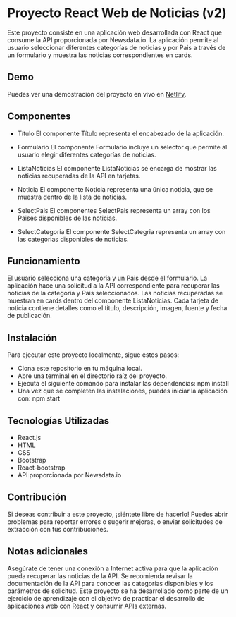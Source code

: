 # Proyecto React Web de Noticias (v2)

Este proyecto consiste en una aplicación web desarrollada con React que consume la API proporcionada por Newsdata.io. La aplicación permite al usuario seleccionar diferentes categorías de noticias y por Pais a través de un formulario y muestra las noticias correspondientes en cards.

## Demo

Puedes ver una demostración del proyecto en vivo en [Netlify](https://incredible-puppy-5b5002.netlify.app/).

## Componentes

- Título
El componente Título representa el encabezado de la aplicación.

- Formulario
El componente Formulario incluye un selector que permite al usuario elegir diferentes categorías de noticias.

- ListaNoticias
El componente ListaNoticias se encarga de mostrar las noticias recuperadas de la API en tarjetas.

- Noticia
El componente Noticia representa una única noticia, que se muestra dentro de la lista de noticias.

- SelectPais
El componentes SelectPais representa un array con los Paises disponibles de las noticias.

- SelectCategoria
El componente SelectCategria representa un array con las categorias disponibles de noticias.

## Funcionamiento

El usuario selecciona una categoría y un Pais desde el formulario.
La aplicación hace una solicitud a la API correspondiente para recuperar las noticias de la categoría y Pais seleccionados.
Las noticias recuperadas se muestran en cards dentro del componente ListaNoticias.
Cada tarjeta de noticia contiene detalles como el título, descripción, imagen, fuente y fecha de publicación.

## Instalación

Para ejecutar este proyecto localmente, sigue estos pasos:

- Clona este repositorio en tu máquina local.
- Abre una terminal en el directorio raíz del proyecto.
- Ejecuta el siguiente comando para instalar las dependencias: npm install
- Una vez que se completen las instalaciones, puedes iniciar la aplicación con: npm start

## Tecnologías Utilizadas
- React.js
- HTML
- CSS
- Bootstrap
- React-bootstrap
-  API proporcionada por Newsdata.io


## Contribución

Si deseas contribuir a este proyecto, ¡siéntete libre de hacerlo! Puedes abrir problemas para reportar errores o sugerir mejoras, o enviar solicitudes de extracción con tus contribuciones.

## Notas adicionales

Asegúrate de tener una conexión a Internet activa para que la aplicación pueda recuperar las noticias de la API.
Se recomienda revisar la documentación de la API para conocer las categorías disponibles y los parámetros de solicitud.
Este proyecto se ha desarrollado como parte de un ejercicio de aprendizaje con el objetivo de practicar el desarrollo de aplicaciones web con React y consumir APIs externas.


